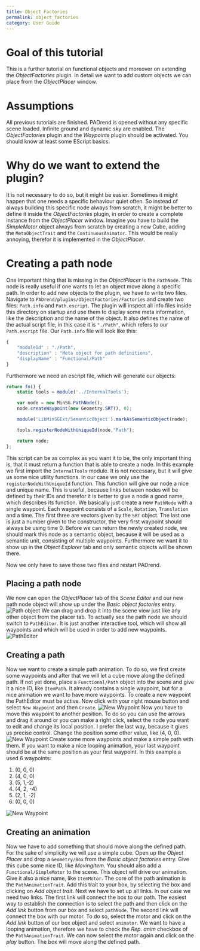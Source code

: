 ```yaml
---
title: Object Factories
permalink: object_factories
category: User Guide
---
```

<!------------------------------------------------------------------------------------------------
This work is licensed under the Creative Commons Attribution-ShareAlike 4.0 International License.
 To view a copy of this license, visit http://creativecommons.org/licenses/by-sa/4.0/.
 Author: Henrik Heine (hheine@mail.uni-paderborn.de)
 PADrend Version 1.0.0
------------------------------------------------------------------------------------------------->


# Goal of this tutorial
This is a further tutorial on functional objects and moreover on extending the *ObjectFactories* plugin. In detail we want to add custom objects we can place from the *ObjectPlacer* window.

# Assumptions
All previous tutorials are finished. PADrend is opened without any specific scene loaded. Infinite ground and dynamic sky are enabled. The *ObjectFactories* plugin and the *Waypoints* plugin should be activated. You should know at least some EScript basics.

# Why do we want to extend the plugin?
It is not necessary to do so, but it might be easier. Sometimes it might happen that one needs a specific behaviour quiet often. So instead of always building this specific node always from scratch, it might be better to define it inside the *ObjectFactories* plugin, in order to create a complete instance from the *ObjectPlacer* window. Imagine you have to build the *SimpleMotor* object always from scratch by creating a new Cube, adding the `MetaObjectTrait` and the `ContinuousAnimator`. This would be really annoying, therefor it is implemented in the *ObjectPlacer*.

# Creating a path node
One important thing that is missing in the *ObjectPlacer* is the `PathNode`. This node is really useful if one wants to let an object move along a specific path. In order to add new objects to the plugin, we have to write two files. Navigate to `PADrend/plugins/ObjectFactories/Factories` and create two files: `Path.info` and `Path.escript`.
The plugin will inspect all info files inside this directory on startup and use them to display some meta information, like the description and the name of the object. It also defines the name of the actual script file, in this case it is `"./Path"`, which refers to our `Path.escript` file. Our `Path.info` file will look like this:
```JavaScript
{
	"moduleId" : "./Path",
	"description" : "Meta object for path definitions",
	"displayName" : "Functional/Path"
}

```

Furthermore we need an escript file, which will generate our objects:
```JavaScript
return fn() {
	static tools = module('../InternalTools');

	var node = new MinSG.PathNode();
	node.createWaypoint(new Geometry.SRT(), 0);

	module('LibMinSGExt/SemanticObject').markAsSemanticObject(node);

	tools.registerNodeWithUniqueId(node,"Path");

	return node;
};

```
This script can be as complex as you want it to be, the only important thing is, that it must return a function that is able to create a node. In this example we first import the `InternalTools` module. It is not necessary, but it will give us some nice utility functions. In our case we only use the `registerNodeWithUniqueId` function. This function will give our node a nice and unique name. This is useful, because links between nodes will be defined by their IDs and therefor it is better to give a node a good name, which describes its function.
We basically just create a new `PathNode` with a single waypoint. Each waypoint consists of a `Scale`, `Rotation`, `Translation` and a time. The first three are vectors given by the `SRT` object. The last one is just a number given to the constructor, the very first waypoint should always be using time 0. Before we can return the newly created node, we should mark this node as a semantic object, because it will be used as a semantic unit, consisting of multiple waypoints. Furthermore we want it to show up in the *Object Explorer* tab and only semantic objects will be shown there.

Now we only have to save those two files and restart PADrend.

## Placing a path node
We now can open the *ObjectPlacer* tab of the *Scene Editor* and our new path node object will show up under the *Basic object factories* entry.
![Path object](figures/Path_object.png)
We can drag and drop it into the scene view just like any other object from the placer tab.
To actually see the path node we should switch to `PathEditor`. It is just another interactive tool, which will show all waypoints and which will be used in order to add new waypoints.
![PathEditor](figures/PathEditor.png)

## Creating a path
Now we want to create a simple path animation. To do so, we first create some waypoints and after that we will let a cube move along the defined path.
If not yet done, place a `Functional/Path` object into the scene and give it a nice ID, like `ItemPath`. It already contains a single waypoint, but for a nice animation we want to have more waypoints. To create a new waypoint the PathEditor must be active. Now click with your right mouse button and select `New Waypoint` and then `Create`.
![New Waypoint](figures/Path_new.png)
Now you have to move this waypoint to another position. To do so you can use the arrows and drag it around or you can make a right click, select the node you want to edit and change its local position. I prefer the last way, because it gives us precise control. Change the position some other value, like (4, 0, 0).
![New Waypoint](figures/Path_new2.png)
Create some more waypoints and make a simple path with them. If you want to make a nice looping animation, your last waypoint should be at the same position as your first waypoint. In this example a used 6 waypoints:
1. (0, 0, 0)
2. (4, 0, 0)
3. (5, 1,-2)
4. (4, 2, -4)
5. (2, 1, -2)
6. (0, 0, 0)

![New Waypoint](figures/Path.png)

## Creating an animation
Now we have to add something that should move along the defined path. For the sake of simplicity we will use a simple cube. Open up the *Object Placer* and drop a `Geometry/Box` from the *Basic object factories* entry. Give this cube some nice ID, like *MovingItem*. You should also add a `Functional/SimpleMotor` to the scene. This object will drive our animation. Give it also a nice name, like `ItemMotor`.
The core of the path animation is the `PathAnimationTrait`. Add this trait to your box, by selecting the box and clicking on *Add object trait*. Next we have to set up all links. In our case we need two links. The first link will connect the box to our path. The easiest way to establish the connection is to select the path and then click on the *Add link* button from our box and select `pathNode`. The second link will connect the box with our motor. To do so, select the motor and click on the *Add link* button of our box object and select `animator`.
We want to have a looping animation, therefore we have to check the *Rep. anim* checkbox of the `PathAnimationTrait`.
We can now select the motor again and click on the *play* button. The box will move along the defined path.
